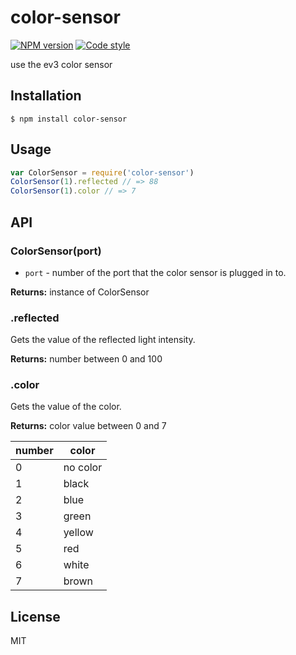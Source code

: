 
# color-sensor

[![NPM version][npm-image]][npm-url]
[![Code style][standard-image]][standard-url]

use the ev3 color sensor

## Installation

    $ npm install color-sensor

## Usage

```js
var ColorSensor = require('color-sensor')
ColorSensor(1).reflected // => 88
ColorSensor(1).color // => 7
```

## API

### ColorSensor(port)

- `port` - number of the port that the color sensor is plugged in to.

**Returns:** instance of ColorSensor

### .reflected
Gets the value of the reflected light intensity.

**Returns:** number between 0 and 100

### .color
Gets the value of the color.

**Returns:** color value between 0 and 7

number | color
---|---
0 | no color
1 | black
2 | blue
3 | green
4 | yellow
5 | red
6 | white
7 | brown

## License

MIT

[standard-image]: https://img.shields.io/badge/code%20style-standard-brightgreen.svg?style=flat
[standard-url]: https://github.com/feross/standard
[npm-image]: https://img.shields.io/npm/v/color-sensor.svg?style=flat-square
[npm-url]: https://npmjs.org/package/color-sensor
